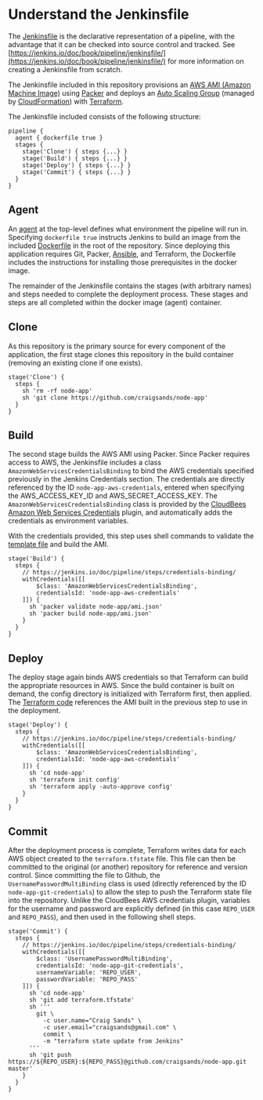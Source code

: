 # Understand the Jenkinsfile

The [Jenkinsfile](jenkinsfile.md) is the declarative representation of a pipeline, with the advantage that it can be checked into source control and tracked. See [https://jenkins.io/doc/book/pipeline/jenkinsfile/](https://jenkins.io/doc/book/pipeline/jenkinsfile/) for more information on creating a Jenkinsfile from scratch.

The Jenkinsfile included in this repository provisions an [AWS AMI (Amazon Machine Image)](https://docs.aws.amazon.com/AWSEC2/latest/UserGuide/AMIs.html) using [Packer](https://www.packer.io/) and deploys an [Auto Scaling Group](https://docs.aws.amazon.com/autoscaling/ec2/userguide/AutoScalingGroup.html) (managed by [CloudFormation](https://aws.amazon.com/cloudformation/)) with [Terraform](https://www.terraform.io/).

The Jenkinsfile included consists of the following structure:

```
pipeline {
  agent { dockerfile true }
  stages {
    stage('Clone') { steps {...} }
    stage('Build') { steps {...} }
    stage('Deploy') { steps {...} }
    stage('Commit') { steps {...} }
  }
}
```

## Agent

An [agent](https://jenkins.io/doc/book/pipeline/syntax/#agent) at the top-level defines what environment the pipeline will run in. Specifying `dockerfile true` instructs Jenkins to build an image from the included [Dockerfile](../Dockerfile) in the root of the repository. Since deploying this application requires Git, Packer, [Ansible](https://www.ansible.com/), and Terraform, the Dockerfile includes the instructions for installing those prerequisites in the docker image.

The remainder of the Jenkinsfile contains the stages (with arbitrary names) and steps needed to complete the deployment process. These stages and steps are all completed within the docker image (agent) container.

## Clone

As this repository is the primary source for every component of the application, the first stage clones this repository in the build container (removing an existing clone if one exists).

```
stage('Clone') {
  steps {
    sh 'rm -rf node-app'
    sh 'git clone https://github.com/craigsands/node-app'
  }
}
```

## Build

The second stage builds the AWS AMI using Packer. Since Packer requires access to AWS, the Jenkinsfile includes a class `AmazonWebServicesCredentialsBinding` to bind the AWS credentials specified previously in the Jenkins Credentials section. The credentials are directly referenced by the ID `node-app-aws-credentials`, entered when specifying the AWS_ACCESS_KEY_ID and AWS_SECRET_ACCESS_KEY. The `AmazonWebServicesCredentialsBinding` class is provided by the [CloudBees Amazon Web Services Credentials](https://plugins.jenkins.io/aws-credentials) plugin, and automatically adds the credentials as environment variables.

With the credentials provided, this step uses shell commands to validate the [template file](../ami.json) and build the AMI.

```
stage('Build') {
  steps {
    // https://jenkins.io/doc/pipeline/steps/credentials-binding/
    withCredentials([[
        $class: 'AmazonWebServicesCredentialsBinding',
        credentialsId: 'node-app-aws-credentials'
    ]]) {
      sh 'packer validate node-app/ami.json'
      sh 'packer build node-app/ami.json'
    }
  }
}
```

## Deploy

The deploy stage again binds AWS credentials so that Terraform can build the appropriate resources in AWS. Since the build container is built on demand, the config directory is initialized with Terraform first, then applied. The [Terraform code](../config) references the AMI built in the previous step to use in the deployment.

```
stage('Deploy') {
  steps {
    // https://jenkins.io/doc/pipeline/steps/credentials-binding/
    withCredentials([[
        $class: 'AmazonWebServicesCredentialsBinding',
        credentialsId: 'node-app-aws-credentials'
    ]]) {
      sh 'cd node-app'
      sh 'terraform init config'
      sh 'terraform apply -auto-approve config'
    }
  }
}
```

## Commit

After the deployment process is complete, Terraform writes data for each AWS object created to the `terraform.tfstate` file. This file can then be committed to the original (or another) repository for reference and version control. Since committing the file to Github, the `UsernamePasswordMultiBinding` class is used (directly referenced by the ID `node-app-git-credentials`) to allow the step to push the Terraform state file into the repository. Unlike the CloudBees AWS credentials plugin, variables for the username and password are explicitly defined (in this case `REPO_USER` and `REPO_PASS`), and then used in the following shell steps.

```
stage('Commit') {
  steps {
    // https://jenkins.io/doc/pipeline/steps/credentials-binding/
    withCredentials([[
        $class: 'UsernamePasswordMultiBinding',
        credentialsId: 'node-app-git-credentials',
        usernameVariable: 'REPO_USER',
        passwordVariable: 'REPO_PASS'
    ]]) {
      sh 'cd node-app'
      sh 'git add terraform.tfstate'
      sh '''
        git \
          -c user.name="Craig Sands" \
          -c user.email="craigsands@gmail.com" \
          commit \
          -m "terraform state update from Jenkins"
      '''
      sh 'git push https://${REPO_USER}:${REPO_PASS}@github.com/craigsands/node-app.git master'
    }
  }
}
```